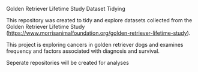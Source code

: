 Golden Retriever Lifetime Study Dataset Tidying

This repository was created to tidy and explore datasets collected from the Golden Retriever Lifetime Study (https://www.morrisanimalfoundation.org/golden-retriever-lifetime-study).

This project is exploring cancers in golden retriever dogs and examines frequency and factors associated with diagnosis and survival.

Seperate repositories will be created for analyses
